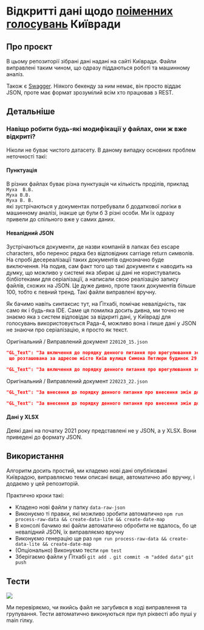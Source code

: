 # Відкритті дані щодо [поіменних голосувань](https://kmr.gov.ua/uk/result_golosuvanya) Київради
## Про проєкт
В цьому репозиторії зібрані дані надані на сайті Київради. Файли виправлені таким чином, що одразу піддаються роботі та машинному аналіз. 
  
Також є [Swagger](https://beyond-danube.github.io/kmr-data/). Ніякого бекенду за ним немає, він просто віддає JSON, проте має формат зрозумілий всім хто працював з REST.

## Детальніше
### Навіщо робити будь-які модифікації у файлах, они ж вже відкриті?
Ніколи не буває чистого датасету. В даному випадку основних проблем неточності такі:
  
  
#### Пунктуація
В різних файлах буває різна пунктуація чи кількість проділів, приклад   
`Муха  В.В.`  
`Муха В.В.`  
`Муха В. В. `      
які зустрічаються у документах потребували б додаткової логіки в машинному аналізі, інакше це були б 3 різні особи. Ми їх одразу привели до спільного вже у самих даних.

#### Невалідний JSON
Зустрічаються документи, де назви компаній в лапках без escape characters, вбо перенос рядка без відповідних carriage return символів. На спробі десереалізації таких документів однозначно буде виключення. На подив, сам факт того що такі документи є наводить на думку, що можливо у системі яка збирає ці дані не користувались білбіотеками для серіалізації, а написали свою реалізацію запису файлів, схожих на JSON. Це дуже дивно, проте таких документів більше 100, тобто є певний тренд. Такі файли виправлені вручну.

Як бачимо навіть синтаксис тут, на Ґітхабі, помічає невалідність, так само як і будь-яка IDE. Саме ця помилка досить дивна, ми точно не знаємо яка з систем відповідає за відкриті дані, у Київраді для голосувань використовується Рада-4, можливо вона і пише дані у JSON не знаючи про серіалізацію, я просто як текст. 
  
Оригінальний / Виправлений документ `220120_15.json`
```json
"GL_Text": "За включення до порядку денного питання про врегулювання земельних та майнових відносин використання земельної ділянки,
 що розташована за адресою місто Київ вулиця Симона Петлюри будинок 29  (08/231-1317/ПР)",
```
```json
"GL_Text": "За включення до порядку денного питання про врегулювання земельних та майнових відносин використання земельної ділянки, що розташована за адресою місто Київ вулиця Симона Петлюри будинок 29  (08/231-1317/ПР)",
```
Оригінальний / Виправлений документ `220223_22.json`
```json
"GL_Text": "За внесення до порядку денного питання про внесення змін до рішення Київської міської ради від 04.11.2021 № 3135/3176 "Про Регламент Київської міської ради" (Від 13.05.2022 № 08/231-642)",
```
```json
"GL_Text": "За внесення до порядку денного питання про внесення змін до рішення Київської міської ради від 04.11.2021 № 3135/3176 \"Про Регламент Київської міської ради\" (Від 13.05.2022 № 08/231-642)",
```

#### Дані у XLSX
Деякі дані на початку 2021 року представлені не у JSON, а у XLSX. Вони приведені до формату JSON.

## Використання
Алгоритм досить простий, ми кладемо нові дані опубліковані Київрадою, виправляємо теми описані вище, автоматично або вручну, і додаємо у цей репозиторій.
  
Практично кроки такі:
* Кладено нові файли у папку `data-raw-json`
* Виконуємо ті правки, які можливо зробити автоматично `npm run process-raw-data && create-data-lite && create-date-map`
* В консолі бачимо які файли автоматично обробити не вдалось, бо це невалідний JSON, їх виправляємо вручну
* Виконуємо генерацію ще раз `npm run process-raw-data && create-data-lite && create-date-map`
* (Опціонально) Виконуємо тести `npm test`
* Зберігаємо файли у Ґітхабі `git add .` `git commit -m "added data"` `git push`

## Тести
![](https://github.com/beyond-danube/kmr-data/actions/workflows/node.yml/badge.svg)
  
Ми перевіряємо, чи якийсь файл не загубився в ході виправлення та групування. Тести автоматично виконуються при пул ріквесті або пуші у main гілку.
